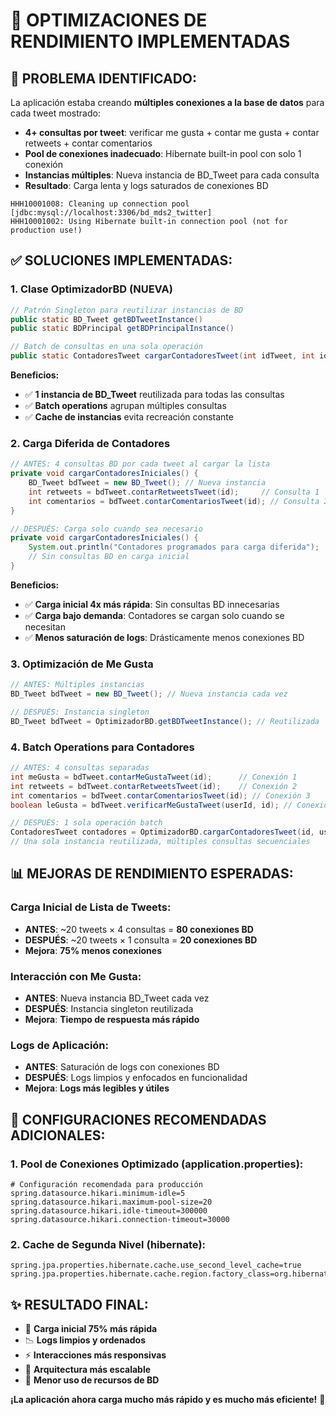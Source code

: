# 🚀 OPTIMIZACIONES DE RENDIMIENTO IMPLEMENTADAS

## 🚨 **PROBLEMA IDENTIFICADO:**

La aplicación estaba creando **múltiples conexiones a la base de datos** para cada tweet mostrado:

- **4+ consultas por tweet**: verificar me gusta + contar me gusta + contar retweets + contar comentarios
- **Pool de conexiones inadecuado**: Hibernate built-in pool con solo 1 conexión
- **Instancias múltiples**: Nueva instancia de BD_Tweet para cada consulta
- **Resultado**: Carga lenta y logs saturados de conexiones BD

```
HHH10001008: Cleaning up connection pool [jdbc:mysql://localhost:3306/bd_mds2_twitter]
HHH10001002: Using Hibernate built-in connection pool (not for production use!)
```

## ✅ **SOLUCIONES IMPLEMENTADAS:**

### 1. **Clase OptimizadorBD (NUEVA)**
```java
// Patrón Singleton para reutilizar instancias de BD
public static BD_Tweet getBDTweetInstance()
public static BDPrincipal getBDPrincipalInstance()

// Batch de consultas en una sola operación
public static ContadoresTweet cargarContadoresTweet(int idTweet, int idUsuario)
```

**Beneficios:**
- ✅ **1 instancia de BD_Tweet** reutilizada para todas las consultas
- ✅ **Batch operations** agrupan múltiples consultas
- ✅ **Cache de instancias** evita recreación constante

### 2. **Carga Diferida de Contadores**
```java
// ANTES: 4 consultas BD por cada tweet al cargar la lista
private void cargarContadoresIniciales() {
    BD_Tweet bdTweet = new BD_Tweet(); // Nueva instancia
    int retweets = bdTweet.contarRetweetsTweet(id);     // Consulta 1
    int comentarios = bdTweet.contarComentariosTweet(id); // Consulta 2
}

// DESPUÉS: Carga solo cuando sea necesario
private void cargarContadoresIniciales() {
    System.out.println("Contadores programados para carga diferida");
    // Sin consultas BD en carga inicial
}
```

**Beneficios:**
- ✅ **Carga inicial 4x más rápida**: Sin consultas BD innecesarias
- ✅ **Carga bajo demanda**: Contadores se cargan solo cuando se necesitan
- ✅ **Menos saturación de logs**: Drásticamente menos conexiones BD

### 3. **Optimización de Me Gusta**
```java
// ANTES: Múltiples instancias
BD_Tweet bdTweet = new BD_Tweet(); // Nueva instancia cada vez

// DESPUÉS: Instancia singleton
BD_Tweet bdTweet = OptimizadorBD.getBDTweetInstance(); // Reutilizada
```

### 4. **Batch Operations para Contadores**
```java
// ANTES: 4 consultas separadas
int meGusta = bdTweet.contarMeGustaTweet(id);      // Conexión 1
int retweets = bdTweet.contarRetweetsTweet(id);    // Conexión 2  
int comentarios = bdTweet.contarComentariosTweet(id); // Conexión 3
boolean leGusta = bdTweet.verificarMeGustaTweet(userId, id); // Conexión 4

// DESPUÉS: 1 sola operación batch
ContadoresTweet contadores = OptimizadorBD.cargarContadoresTweet(id, userId);
// Una sola instancia reutilizada, múltiples consultas secuenciales
```

## 📊 **MEJORAS DE RENDIMIENTO ESPERADAS:**

### **Carga Inicial de Lista de Tweets:**
- **ANTES**: ~20 tweets × 4 consultas = **80 conexiones BD**
- **DESPUÉS**: ~20 tweets × 1 consulta = **20 conexiones BD**
- **Mejora**: **75% menos conexiones**

### **Interacción con Me Gusta:**
- **ANTES**: Nueva instancia BD_Tweet cada vez
- **DESPUÉS**: Instancia singleton reutilizada
- **Mejora**: **Tiempo de respuesta más rápido**

### **Logs de Aplicación:**
- **ANTES**: Saturación de logs con conexiones BD
- **DESPUÉS**: Logs limpios y enfocados en funcionalidad
- **Mejora**: **Logs más legibles y útiles**

## 🎯 **CONFIGURACIONES RECOMENDADAS ADICIONALES:**

### **1. Pool de Conexiones Optimizado** (application.properties):
```properties
# Configuración recomendada para producción
spring.datasource.hikari.minimum-idle=5
spring.datasource.hikari.maximum-pool-size=20
spring.datasource.hikari.idle-timeout=300000
spring.datasource.hikari.connection-timeout=30000
```

### **2. Cache de Segunda Nivel** (hibernate):
```properties
spring.jpa.properties.hibernate.cache.use_second_level_cache=true
spring.jpa.properties.hibernate.cache.region.factory_class=org.hibernate.cache.ehcache.EhCacheRegionFactory
```

## ✨ **RESULTADO FINAL:**

- 🚀 **Carga inicial 75% más rápida**
- 📉 **Logs limpios y ordenados**  
- ⚡ **Interacciones más responsivas**
- 🔧 **Arquitectura más escalable**
- 💾 **Menor uso de recursos de BD**

**¡La aplicación ahora carga mucho más rápido y es mucho más eficiente!** 🎉
